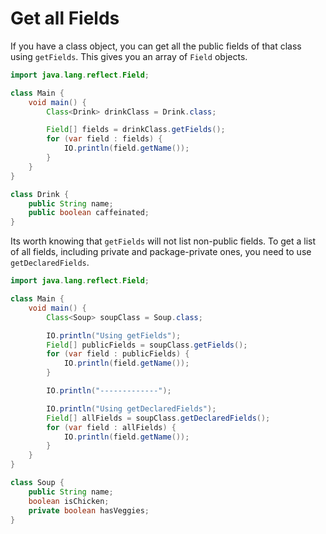 # Get all Fields

If you have a class object, you can get all the public
fields of that class using `getFields`. This gives you
an array of `Field` objects.

```java
import java.lang.reflect.Field;

class Main {
    void main() {
        Class<Drink> drinkClass = Drink.class;

        Field[] fields = drinkClass.getFields();
        for (var field : fields) {
            IO.println(field.getName());
        }
    }
}

class Drink {
    public String name;
    public boolean caffeinated;   
}
```

Its worth knowing that `getFields` will not list non-public fields. To
get a list of all fields, including private and package-private ones,
you need to use `getDeclaredFields`.

```java
import java.lang.reflect.Field;

class Main {
    void main() {
        Class<Soup> soupClass = Soup.class;

        IO.println("Using getFields");
        Field[] publicFields = soupClass.getFields();
        for (var field : publicFields) {
            IO.println(field.getName());
        }

        IO.println("-------------");

        IO.println("Using getDeclaredFields");
        Field[] allFields = soupClass.getDeclaredFields();
        for (var field : allFields) {
            IO.println(field.getName());
        }
    }
}

class Soup {
    public String name;
    boolean isChicken;
    private boolean hasVeggies;   
}
```